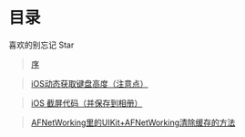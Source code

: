 
# 目录


喜欢的别忘记 Star


> [序](/Before/README.md)

> [iOS动态获取键盘高度（注意点）](/iOS_001/README.md)

> [iOS 截屏代码（并保存到相册）](/iOS_002/README.md)

> [AFNetWorking里的UIKit+AFNetWorking清除缓存的方法](/iOS_003/README.md)
